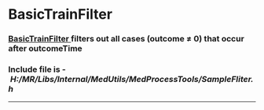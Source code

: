 # BasicTrainFilter

### [BasicTrainFilter ](http://node-04/Libs/html/classBasicTrainFilter)filters out all cases (outcome ≠ 0) that occur after outcomeTime

### Include file is - *H:/MR/Libs/Internal/MedUtils/MedProcessTools/SampleFliter.h*

****

